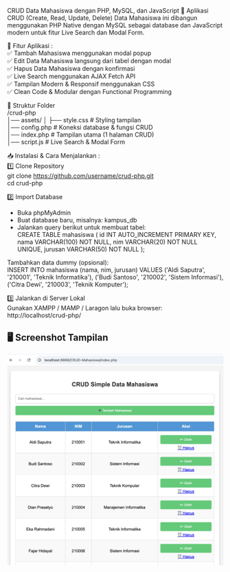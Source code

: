  CRUD Data Mahasiswa dengan PHP, MySQL, dan JavaScript
🚀 Aplikasi CRUD (Create, Read, Update, Delete) Data Mahasiswa ini dibangun menggunakan PHP Native dengan MySQL sebagai database dan JavaScript modern untuk fitur Live Search dan Modal Form.

🎯 Fitur Aplikasi : <br>
✅ Tambah Mahasiswa menggunakan modal popup <br>
✅ Edit Data Mahasiswa langsung dari tabel dengan modal <br>
✅ Hapus Data Mahasiswa dengan konfirmasi <br>
✅ Live Search menggunakan AJAX Fetch API <br>
✅ Tampilan Modern & Responsif menggunakan CSS <br>
✅ Clean Code & Modular dengan Functional Programming <br>

📂 Struktur Folder <br>
/crud-php<br>
│── assets/
│   ├── style.css      # Styling tampilan<br>
│── config.php         # Koneksi database & fungsi CRUD<br>
│── index.php          # Tampilan utama (1 halaman CRUD)<br>
│── script.js          # Live Search & Modal Form<br>

📥 Instalasi & Cara Menjalankan : <br>
1️⃣ Clone Repository<br>
git clone https://github.com/username/crud-php.git<br>
cd crud-php<br>

2️⃣ Import Database<br>
- Buka phpMyAdmin<br>
- Buat database baru, misalnya: kampus_db<br>
- Jalankan query berikut untuk membuat tabel:<br>
CREATE TABLE mahasiswa (
    id INT AUTO_INCREMENT PRIMARY KEY,
    nama VARCHAR(100) NOT NULL,
    nim VARCHAR(20) NOT NULL UNIQUE,
    jurusan VARCHAR(50) NOT NULL
);<br>

Tambahkan data dummy (opsional):<br>
INSERT INTO mahasiswa (nama, nim, jurusan) VALUES
('Aldi Saputra', '210001', 'Teknik Informatika'),
('Budi Santoso', '210002', 'Sistem Informasi'),
('Citra Dewi', '210003', 'Teknik Komputer');
<br>

3️⃣ Jalankan di Server Lokal<br>
Gunakan XAMPP / MAMP / Laragon lalu buka browser:<br>
http://localhost/crud-php/

## 🖥️ Screenshot Tampilan  
![Tampilan CRUD Mahasiswa](crud.png)

